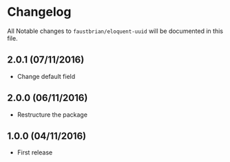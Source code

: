 # Changelog

All Notable changes to `faustbrian/eloquent-uuid` will be documented in this file.

## 2.0.1 (07/11/2016)
- Change default field

## 2.0.0 (06/11/2016)
- Restructure the package

## 1.0.0 (04/11/2016)
- First release
